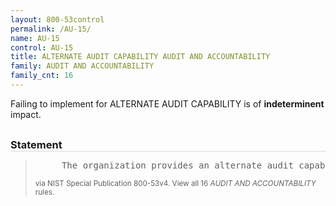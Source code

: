 ```yaml
---
layout: 800-53control
permalink: /AU-15/
name: AU-15
control: AU-15
title: ALTERNATE AUDIT CAPABILITY AUDIT AND ACCOUNTABILITY
family: AUDIT AND ACCOUNTABILITY
family_cnt: 16
---
```

<p class="text-">Failing to implement for ALTERNATE AUDIT CAPABILITY is of <b>indeterminent</b> impact.</p>

<h3 style="border-bottom:1px solid #ddd;margin:30px 0 8px 0;">Statement</h3>
<blockquote>
<pre>     The organization provides an alternate audit capability in the event of a failure in primary audit capability that provides [Assignment: organization-defined alternate audit functionality]. 
</pre>
<p><small>via NIST Special Publication 800-53v4. View all 16 <i>AUDIT AND ACCOUNTABILITY</i> rules. <a href="/cce/ssg/group/$Group_id"><span class="glyphicon glyphicon-link"></span></a> </small></p>
</blockquote>

